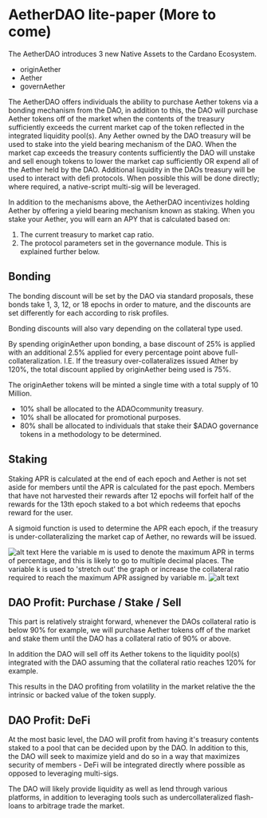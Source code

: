 # AetherDAO lite-paper (More to come)
The AetherDAO introduces 3 new Native Assets to the Cardano Ecosystem.
- originAether
- Aether
- governAether

The AetherDAO offers individuals the ability to purchase Aether tokens via a bonding mechanism from the DAO, in addition to this, the DAO will purchase Aether tokens off of the market when the contents of the treasury sufficiently exceeds the current market cap of the token reflected in the integrated liquidity pool(s). Any Aether owned by the DAO treasury will be used to stake into the yield bearing mechanism of the DAO. When the market cap exceeds the treasury contents sufficiently the DAO will unstake and sell enough tokens to lower the market cap sufficiently OR expend all of the Aether held by the DAO. Additional liquidity in the DAOs treasury will be used to interact with defi protocols. When possible this will be done directly; where required, a native-script multi-sig will be leveraged.

In addition to the mechanisms above, the AetherDAO incentivizes holding Aether by offering a yield bearing mechanism known as staking. When you stake your Aether, you will earn an APY that is calculated based on:
1) The current treasury to market cap ratio.
2) The protocol parameters set in the governance module.
This is explained further below.

## Bonding
The bonding discount will be set by the DAO via standard proposals, these bonds take 1, 3, 12, or 18 epochs in order to mature, and the discounts are set differently for each according to risk profiles.

Bonding discounts will also vary depending on the collateral type used.

By spending originAether upon bonding, a base discount of 25% is applied with an additional 2.5% applied for every percentage point above full-collateralization.
I.E. If the treasury over-collateralizes issued Ather by 120%, the total discount applied by originAether being used is 75%.

The originAether tokens will be minted a single time with a total supply of 10 Million.
- 10% shall be allocated to the ADAOcommunity treasury.
- 10% shall be allocated for promotional purposes.
- 80% shall be allocated to individuals that stake their $ADAO governance tokens in a methodology to be determined.

## Staking
Staking APR is calculated at the end of each epoch and Aether is not set aside for members until the APR is calculated for the past epoch. Members that have not harvested their rewards after 12 epochs will forfeit half of the rewards for the 13th epoch staked to a bot which redeems that epochs reward for the user.

A sigmoid function is used to determine the APR each epoch, if the treasury is under-collateralizing the market cap of Aether, no rewards will be issued.

![alt text](https://github.com/Riley-Kilgore/AetherDAO-Documents/blob/main/images/i1.png)
Here the variable m is used to denote the maximum APR in terms of percentage, and this is likely to go to multiple decimal places.
The variable k is used to 'stretch out' the graph or increase the collateral ratio required to reach the maximum APR assigned by variable m.
![alt text](https://github.com/Riley-Kilgore/AetherDAO-Documents/blob/main/images/i2.png)

## DAO Profit: Purchase / Stake / Sell
This part is relatively straight forward, whenever the DAOs collateral ratio is below 90% for example, we will purchase Aether tokens off of the market and stake them until the DAO has a collateral ratio of 90% or above.

In addition the DAO will sell off its Aether tokens to the liquidity pool(s) integrated with the DAO assuming that the collateral ratio reaches 120% for example.

This results in the DAO profiting from volatility in the market relative the the intrinsic or backed value of the token supply.

## DAO Profit: DeFi
At the most basic level, the DAO will profit from having it's treasury contents staked to a pool that can be decided upon by the DAO. In addition to this, the DAO will seek to maximize yield and do so in a way that maximizes security of members - DeFi will be integrated directly where possible as opposed to leveraging multi-sigs.

The DAO will likely provide liquidity as well as lend through various platforms, in addition to leveraging tools such as undercollateralized flash-loans to arbitrage trade the market.
